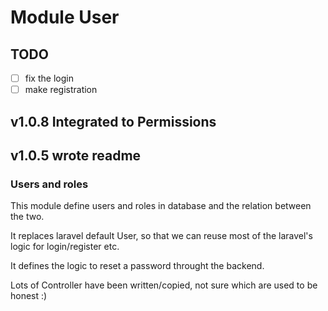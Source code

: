 # Module User

## TODO
- [ ] fix the login
- [ ] make registration

## v1.0.8 Integrated to Permissions
## v1.0.5 wrote readme

### Users and roles
This module define users and roles in database and the relation between the two.

It replaces laravel default User, so that we can reuse most of the laravel's logic for login/register etc.

It defines the logic to reset a password throught the backend.

Lots of Controller have been written/copied, not sure which are used to be honest :)